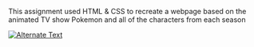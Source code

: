 
This assignment used HTML & CSS to recreate a webpage based on the animated TV show Pokemon and all of the characters from each season



<a href="{https://www.loom.com/share/e49ce11421c7498988782dbeed312766}" title="pokemon site"><img src="{image-url}" alt="Alternate Text" /></a>
